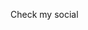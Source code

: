 Check my social

<!-- Add font awesome icons -->
<a href="https://x.com/999J0ny" class="fa fa-twitter"></a>
<a href="https://github.com/J0ny01" class="fa fa-github"></a>
